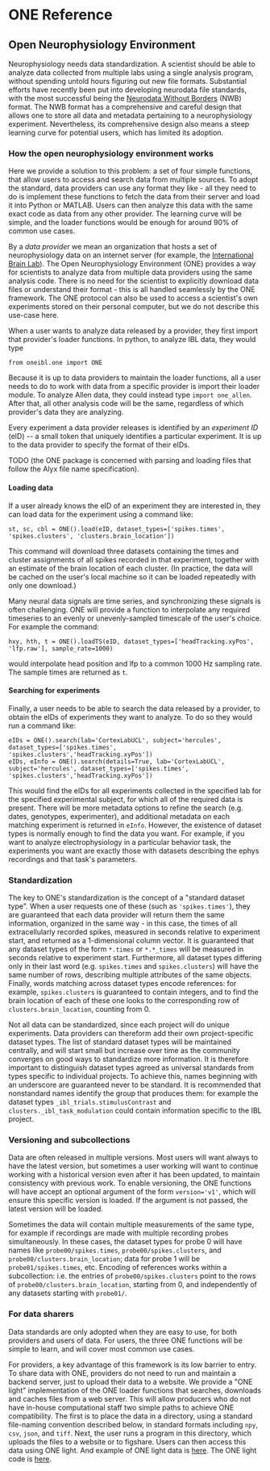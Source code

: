 # ONE Reference
## Open Neurophysiology Environment

Neurophysiology needs data standardization. A scientist should be able to analyze data collected from multiple labs using a single analysis program, without spending untold hours figuring out new file formats. Substantial efforts have recently been put into developing neurodata file standards, with the most successful being the [Neurodata Without Borders](https://www.nwb.org/) (NWB) format. The NWB format has a comprehensive and careful design that allows one to store all data and metadata pertaining to a neurophysiology experiment.
Nevertheless, its comprehensive design also means a steep learning curve for potential users, which has limited its adoption.

### How the open neurophysiology environment works

Here we provide a solution to this problem: a set of four simple functions, that allow users to access and search data from multiple sources. To adopt the standard, data providers can use any format they like - all they need to do is implement these functions to fetch the data from their server and load it into Python or MATLAB. Users can then analyze this data with the same exact code as data from any other provider. The learning curve will be simple, and the loader functions would be enough for around 90% of common use cases.

By a *data provider* we mean an organization that hosts a set of neurophysiology data on an internet server (for example, the [International Brain Lab](https://www.internationalbrainlab.com/)). The Open Neurophysiology Environment (ONE) provides a way for scientists to analyze data from multiple data providers using the same analysis code. There is no need for the scientist to explicitly download data files or understand their format - this is all handled seamlessly by the ONE framework. The ONE protocol can also be used to access a scientist's own experiments stored on their personal computer, but we do not describe this use-case here.

When a user wants to analyze data released by a provider, they first import that provider's loader functions. In python, to analyze IBL data, they would type
```
from oneibl.one import ONE
```
Because it is up to data providers to maintain the loader functions, all a user needs to do to work with data from a specific provider is import their loader module. To analyze Allen data, they could instead type `import one_allen`. After that, all other analysis code will be the same, regardless of which provider's data they are analyzing.

Every experiment a data provider releases is identified by an *experiment ID* (eID) -- a small token that uniquely identifies a particular experiment. It is up to the data provider to specify the format of their eIDs. 

TODO (the ONE package is concerned with parsing and loading files that follow the Alyx file name specification).


#### Loading data

If a user already knows the eID of an experiment they are interested in, they can load data for the experiment using a command like:
```
st, sc, cbl = ONE().load(eID, dataset_types=['spikes.times', 'spikes.clusters', 'clusters.brain_location'])
```
This command will download three datasets containing the times and cluster assignments of all spikes recorded in that experiment, together with an estimate of the brain location of each cluster. (In practice, the data will be cached on the user's local machine so it can be loaded repeatedly with only one download.)

Many neural data signals are time series, and synchronizing these signals is often challenging. ONE will provide a function to interpolate any required timeseries to an evenly or unevenly-sampled timescale of the user's choice. For example the command:
```
hxy, hth, t = ONE().loadTS(eID, dataset_types=['headTracking.xyPos', 'lfp.raw'], sample_rate=1000)
```
would interpolate head position and lfp to a common 1000 Hz sampling rate. The sample times are returned as `t`.

#### Searching for experiments
Finally, a user needs to be able to search the data released by a provider, to obtain the eIDs of experiments they want to analyze. To do so they would run a command like:
```
eIDs = ONE().search(lab='CortexLabUCL', subject='hercules', dataset_types=['spikes.times', 'spikes.clusters','headTracking.xyPos'])
eIDs, eInfo = ONE().search(details=True, lab='CortexLabUCL', subject='hercules', dataset_types=['spikes.times', 'spikes.clusters','headTracking.xyPos'])
```
This would find the eIDs for all experiments collected in the specified lab for the specified experimental subject, for which all of the required data is present. There will be more metadata options to refine the search (e.g. dates, genotypes, experimenter), and additional metadata on each matching experiment is returned in `eInfo`. However, the existence of dataset types is normally enough to find the data you want. For example, if you want to analyze electrophysiology in a particular behavior task, the experiments you want are exactly those with datasets describing the ephys recordings and that task's parameters.

### Standardization

The key to ONE's standardization is the concept of a "standard dataset type".
When a user requests one of these (such as `'spikes.times'`), they are guaranteed that each data provider will return them the same information, organized in the same way - in this case, the times of all extracellularly recorded spikes, measured in seconds relative to experiment start, and returned as a 1-dimensional column vector. It is guaranteed that any dataset types of the form `*.times` or `*.*_times` will be measured in seconds relative to experiment start. Furthermore, all dataset types differing only in their last word (e.g. `spikes.times` and `spikes.clusters`) will have the same number of rows, describing multiple attributes of the same objects. Finally, words matching across dataset types encode references: for example, `spikes.clusters` is guaranteed to contain integers, and to find the brain location of each of these one looks to the corresponding row of `clusters.brain_location`, counting from 0.

Not all data can be standardized, since each project will do unique experiments. Data providers can thereform add their own project-specific dataset types. The list of standard dataset types will be maintained centrally, and will start small but increase over time as the community converges on good ways to standardize more information. It is therefore important to distinguish dataset types agreed as universal standards from types specific to individual projects. To achieve this, names beginning with an underscore are guaranteed never to be standard. It is recommended that nonstandard names identify the group that produces them: for example the dataset types `_ibl_trials.stimulusContrast` and `clusters._ibl_task_modulation` could contain information specific to the IBL project.

### Versioning and subcollections

Data are often released in multiple versions. Most users will want always to have the latest version, but sometimes a user working will want to continue working with a historical version even after it has been updated,
to maintain consistency with previous work.
To enable versioning, the ONE functions will have accept an optional argument of the form `version='v1'`, which will ensure this specific version is loaded. If the argument is not passed, the latest version will be loaded. 

Sometimes the data will contain multiple measurements of the same type, for example if recordings are made with multiple recording probes simultaneously. In these cases, the dataset types for probe 0 will have names like `probe00/spikes.times`, `probe00/spikes.clusters`, and `probe00/clusters.brain_location`; data for probe 1 will be `probe01/spikes.times`, etc. Encoding of references works within a subcollection: i.e. the entries of `probe00/spikes.clusters` point to the rows of `probe00/clusters.brain_location`, starting from 0, and independently of any datasets starting with `probe01/`.

### For data sharers

Data standards are only adopted when they are easy to use, for both providers and users of data. For users, the three ONE functions will be simple to learn, and will cover most common use cases.

For providers, a key advantage of this framework is its low barrier to entry. To share data with ONE, providers do not need to run and maintain a backend server, just to upload their data to a website. We provide a "ONE light" implementation of the ONE loader functions that searches, downloads and caches files from a web server. This will allow producers who do not have in-house computational staff two simple paths to achieve ONE compatibility. The first is to place the data in a directory, using a standard file-naming convention described below, in standard formats including `npy`, `csv`, `json`, and `tiff`. Next, the user runs a program in this directory, which uploads the files to a website or to figshare. Users can then access this data using ONE light. And example of ONE light data is [here](https://figshare.com/articles/Test1/9917741). The ONE light code is [here](https://github.com/int-brain-lab/ibllib/tree/onelight/oneibl#one-light).
